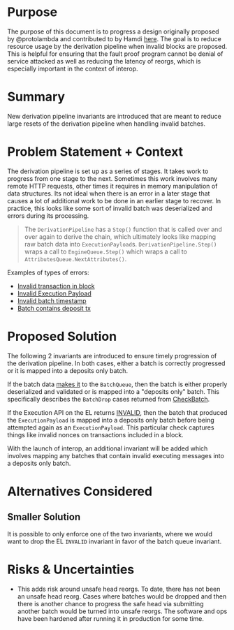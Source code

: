 # Purpose

The purpose of this document is to progress a design originally proposed by @protolambda and contributed to
by Hamdi [here](https://github.com/ethereum-optimism/specs/pull/88). The goal is to reduce resource usage
by the derivation pipeline when invalid blocks are proposed. This is helpful for ensuring that the fault
proof program cannot be denial of service attacked as well as reducing the latency of reorgs, which is
especially important in the context of interop.

# Summary

New derivation pipeline invariants are introduced that are meant to reduce large resets of the derivation pipeline
when handling invalid batches.

# Problem Statement + Context

The derivation pipeline is set up as a series of stages. It takes work to progress from one stage to the next.
Sometimes this work involves many remote HTTP requests, other times it requires in memory manipulation of
data structures. Its not ideal when there is an error in a later stage that causes a lot of additional work
to be done in an earlier stage to recover. In practice, this looks like some sort of invalid batch was deserialized
and errors during its processing.

> The `DerivationPipeline` has a `Step()` function that is called over and over again to derive the chain,
which ultimately looks like mapping raw batch data into `ExecutionPayload`s. `DerivationPipeline.Step()`
wraps a call to `EngineQueue.Step()` which wraps a call to `AttributesQueue.NextAttributes()`.

Examples of types of errors:
- [Invalid transaction in block](https://github.com/ethereum-optimism/optimism/blob/8b5e3c264d2a3a114e7df5361acd8d4c1c700f81/op-node/rollup/derive/batches.go#L156)
- [Invalid Execution Payload](https://github.com/ethereum-optimism/optimism/blob/8b5e3c264d2a3a114e7df5361acd8d4c1c700f81/op-node/rollup/derive/engine_update.go#L94)
- [Invalid batch timestamp](https://github.com/ethereum-optimism/optimism/blob/8b5e3c264d2a3a114e7df5361acd8d4c1c700f81/op-node/rollup/derive/attributes_queue.go#L84)
- [Batch contains deposit tx](https://github.com/ethereum-optimism/optimism/blob/8b5e3c264d2a3a114e7df5361acd8d4c1c700f81/op-node/rollup/derive/batches.go#L160)


# Proposed Solution

The following 2 invariants are introduced to ensure timely progression of the derivation pipeline. In both cases, either a batch
is correctly progressed or it is mapped into a deposits only batch.

If the batch data [makes it](https://github.com/ethereum-optimism/optimism/blob/8b5e3c264d2a3a114e7df5361acd8d4c1c700f81/op-node/rollup/derive/batch_queue.go#L223)
to the `BatchQueue`, then the batch is either properly deserialized and validated or is mapped into a "deposits only" batch.
This specifically describes the `BatchDrop` cases returned from [CheckBatch](https://github.com/ethereum-optimism/optimism/blob/8b5e3c264d2a3a114e7df5361acd8d4c1c700f81/op-node/rollup/derive/batches.go#L34). 

If the Execution API on the EL returns [INVALID](https://github.com/ethereum/go-ethereum/blob/7fd7c1f7dd9ba8d90399df2f080e4101ae37a255/beacon/engine/errors.go#L63), then the batch that produced the `ExecutionPayload` is mapped into a deposits only batch before
being attempted again as an `ExecutionPayload`. This particular check captures things like invalid nonces on transactions included
in a block.

With the launch of interop, an additional invariant will be added which involves mapping any batches that contain invalid executing
messages into a deposits only batch.

# Alternatives Considered

## Smaller Solution

It is possible to only enforce one of the two invariants, where we would want to drop the EL `INVALID` invariant in favor of
the batch queue invariant.

# Risks & Uncertainties

- This adds risk around unsafe head reorgs. To date, there has not been an unsafe head reorg. Cases where batches would be
dropped and then there is another chance to progress the safe head via submitting another batch would be turned into
unsafe reorgs. The software and ops have been hardened after running it in production for some time.